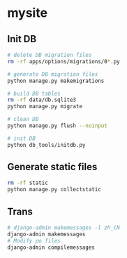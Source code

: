 # mysite

## Init DB

```bash
# delete DB migration files
rm -rf apps/options/migrations/0*.py

# generate DB migration files
python manage.py makemigrations

# build DB tables
rm -rf data/db.sqlite3
python manage.py migrate

# clean DB
python manage.py flush --noinput

# init DB
python db_tools/initdb.py

```

## Generate static files

```bash
rm -rf static
python manage.py collectstatic
```

## Trans

```bash
# django-admin makemessages -l zh_CN
django-admin makemessages
# Modify po files
django-admin compilemessages
```
